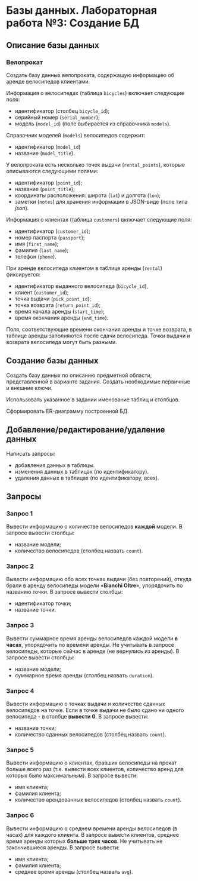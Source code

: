 # Базы данных. Лабораторная работа №3: Создание БД

## Описание базы данных

### Велопрокат

Создать базу данных велопроката, содержащую информацию об аренде велосипедов клиентами.

Информация о велосипедах (таблица `bicycles`) включает следующие поля:
- идентификатор (столбец `bicycle_id`);
- серийный номер (`serial_number`);
- модель (`model_id`) (поле выбирается из справочника `models`).

Справочник моделей (`models`) велосипедов содержит:
- идентификатор (`model_id`)
- название (`model_title`).

У велопроката есть несколько точек выдачи (`rental_points`), которые 
описываются следующими полями:
- идентификатор (`point_id`);
- название (`point_title`);
- координаты расположения: широта (`lat`) и долгота (`lon`);
- заметки (`notes`) для хранения информации в JSON-виде (поле типа *json*).

Информация о клиентах (таблица `customers`) включает следующие поля:
- идентификатор (`customer_id`);
- номер паспорта (`passport`);
- имя (`first_name`);
- фамилия (`last_name`);
- телефон (`phone`).

При аренде велосипеда клиентом в таблице аренды (`rental`) фиксируется:
- идентификатор выданного велосипеда (`bicycle_id`),
- клиент (`customer_id`);
- точка выдачи (`pick_point_id`);
- точка возврата (`return_point_id`);
- время начала аренды (`start_time`);
- время окончания аренды (`end_time`).

Поля, соответствующие времени окончания аренды и точке возврата, в таблице
аренды заполняются после сдачи велосипеда. Точки выдачи и возврата
велосипеда могут быть разными.

## Создание базы данных

Создать базу данных по описанию предметной области, представленной в варианте задания. Создать необходимые первичные и внешние ключи.

Использовать указанное в задании именование таблиц и столбцов.

Сформировать ER-диаграмму построенной БД.

## Добавление/редактирование/удаление данных

Написать запросы:
- добавления данных в таблицы.
- изменения данных в таблицах (по идентификатору).
- удаления данных в таблицах (по идентификатору, всех).

## Запросы

### Запрос 1

Вывести информацию о количестве велосипедов **каждой** модели. В запросе вывести
столбцы: 
- название модели;
- количество велосипедов (столбец назвать `count`).

### Запрос 2

Вывести информацию обо всех точках выдачи (без повторений), откуда брали в
аренду велосипеды модели «**Bianchi Oltre**», упорядочить по названию точки. В
запросе вывести столбцы: 
- идентификатор точки;
- название точки.

### Запрос 3

Вывести суммарное время аренды велосипедов каждой модели **в часах**, упорядочить
по времени аренды. Не учитывать в запросе велосипеды, которые сейчас в аренде
(не вернулись из аренды). В запросе вывести столбцы: 
- название модели;
- суммарное время аренды (столбец назвать `duration`).

### Запрос 4

Вывести информацию о точках выдачи и количестве сданных велосипедов на точке.
Если в точке выдачи не было сдано ни одного велосипеда - в столбце **вывести 0**.
В запросе вывести:
- название точки;
- количество сданных велосипедов (столбец назвать `count`).

### Запрос 5

Вывести информацию о клиентах, бравших велосипеды на прокат больше всего раз
(т.е. вывести всех клиентов, количество аренд для которых было максимальным).
В запросе вывести:
- имя клиента;
- фамилия клиента;
- количество арендованных велосипедов (столбец назвать `count`).

### Запрос 6

Вывести информацию о среднем времени аренды велосипедов (в часах) для каждого
клиента. В запросе вывести клиентов, среднее время аренды которых 
**больше трех часов**. Не учитывать не закончившиеся аренды. В запросе вывести:
- имя клиента;
- фамилия клиента;
- среднее время аренды (столбец назвать `avg`).